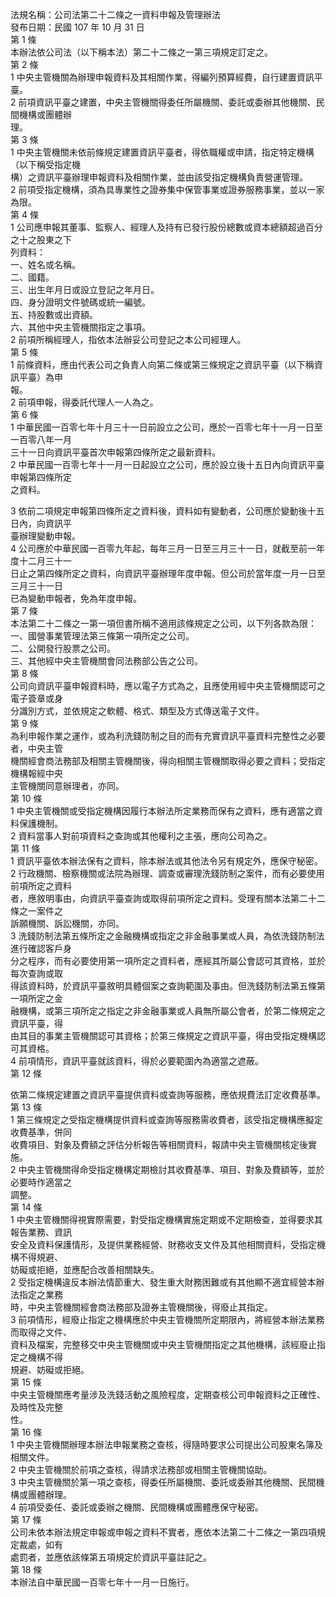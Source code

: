 法規名稱：公司法第二十二條之一資料申報及管理辦法  
發布日期：民國 107 年 10 月 31 日  
第 1 條  
本辦法依公司法（以下稱本法）第二十二條之一第三項規定訂定之。  
第 2 條  
1 中央主管機關為辦理申報資料及其相關作業，得編列預算經費，自行建置資訊平臺。  
2 前項資訊平臺之建置，中央主管機關得委任所屬機關、委託或委辦其他機關、民間機構或團體辦  
理。  
第 3 條  
1 中央主管機關未依前條規定建置資訊平臺者，得依職權或申請，指定特定機構（以下稱受指定機  
構）之資訊平臺辦理申報資料及相關作業，並由該受指定機構負責營運管理。  
2 前項受指定機構，須為具專業性之證券集中保管事業或證券服務事業，並以一家為限。  
第 4 條  
1 公司應申報其董事、監察人、經理人及持有已發行股份總數或資本總額超過百分之十之股東之下  
列資料：  
一、姓名或名稱。  
二、國籍。  
三、出生年月日或設立登記之年月日。  
四、身分證明文件號碼或統一編號。  
五、持股數或出資額。  
六、其他中央主管機關指定之事項。  
2 前項所稱經理人，指依本法辦妥公司登記之本公司經理人。  
第 5 條  
1 前條資料，應由代表公司之負責人向第二條或第三條規定之資訊平臺（以下稱資訊平臺）為申  
報。  
2 前項申報，得委託代理人一人為之。  
第 6 條  
1 中華民國一百零七年十月三十一日前設立之公司，應於一百零七年十一月一日至一百零八年一月  
三十一日向資訊平臺首次申報第四條所定之最新資料。  
2 中華民國一百零七年十一月一日起設立之公司，應於設立後十五日內向資訊平臺申報第四條所定  
之資料。  


3 依前二項規定申報第四條所定之資料後，資料如有變動者，公司應於變動後十五日內，向資訊平  
臺辦理變動申報。  
4 公司應於中華民國一百零九年起，每年三月一日至三月三十一日，就截至前一年度十二月三十一  
日止之第四條所定之資料，向資訊平臺辦理年度申報。但公司於當年度一月一日至三月三十一日  
已為變動申報者，免為年度申報。  
第 7 條  
本法第二十二條之一第一項但書所稱不適用該條規定之公司，以下列各款為限：  
一、國營事業管理法第三條第一項所定之公司。  
二、公開發行股票之公司。  
三、其他經中央主管機關會同法務部公告之公司。  
第 8 條  
公司向資訊平臺申報資料時，應以電子方式為之，且應使用經中央主管機關認可之電子簽章或身  
分識別方式，並依規定之軟體、格式、類型及方式傳送電子文件。  
第 9 條  
為利申報作業之運作，或為利洗錢防制之目的而有充實資訊平臺資料完整性之必要者，中央主管  
機關經會商法務部及相關主管機關後，得向相關主管機關取得必要之資料；受指定機構報經中央  
主管機關同意辦理者，亦同。  
第 10 條  
1 中央主管機關或受指定機構因履行本辦法所定業務而保有之資料，應有適當之資料保護機制。  
2 資料當事人對前項資料之查詢或其他權利之主張，應向公司為之。  
第 11 條  
1 資訊平臺依本辦法保有之資料，除本辦法或其他法令另有規定外，應保守秘密。  
2 行政機關、檢察機關或法院為辦理、調查或審理洗錢防制之案件，而有必要使用前項所定之資料  
者，應敘明事由，向資訊平臺查詢或取得前項所定之資料。受理有關本法第二十二條之一案件之  
訴願機關、訴訟機關，亦同。  
3 洗錢防制法第五條所定之金融機構或指定之非金融事業或人員，為依洗錢防制法進行確認客戶身  
分之程序，而有必要使用第一項所定之資料者，應經其所屬公會認可其資格，並於每次查詢或取  
得該資料時，於資訊平臺敘明具體個案之查詢範圍及事由。但洗錢防制法第五條第一項所定之金  
融機構，或第三項所定之指定之非金融事業或人員無所屬公會者，於第二條規定之資訊平臺，得  
由其目的事業主管機關認可其資格；於第三條規定之資訊平臺，得由受指定機構認可其資格。  
4 前項情形，資訊平臺就該資料，得於必要範圍內為適當之遮蔽。  
第 12 條  


依第二條規定建置之資訊平臺提供資料或查詢等服務，應依規費法訂定收費基準。  
第 13 條  
1 第三條規定之受指定機構提供資料或查詢等服務需收費者，該受指定機構應擬定收費基準，併同  
收費項目、對象及費額之評估分析報告等相關資料，報請中央主管機關核定後實施。  
2 中央主管機關得命受指定機構定期檢討其收費基準、項目、對象及費額等，並於必要時作適當之  
調整。  
第 14 條  
1 中央主管機關得視實際需要，對受指定機構實施定期或不定期檢查，並得要求其報告業務、資訊  
安全及資料保護情形，及提供業務經營、財務收支文件及其他相關資料，受指定機構不得規避、  
妨礙或拒絕，並應配合改善相關缺失。  
2 受指定機構違反本辦法情節重大、發生重大財務困難或有其他顯不適宜經營本辦法指定之業務  
時，中央主管機關經會商法務部及證券主管機關後，得廢止其指定。  
3 前項情形，經廢止指定之機構應於中央主管機關所定期限內，將經營本辦法業務而取得之文件、  
資料及檔案，完整移交中央主管機關或中央主管機關指定之其他機構，該經廢止指定之機構不得  
規避、妨礙或拒絕。  
第 15 條  
中央主管機關應考量涉及洗錢活動之風險程度，定期查核公司申報資料之正確性、及時性及完整  
性。  
第 16 條  
1 中央主管機關辦理本辦法申報業務之查核，得隨時要求公司提出公司股東名簿及相關文件。  
2 中央主管機關於前項之查核，得請求法務部或相關主管機關協助。  
3 中央主管機關於第一項之查核，得委任所屬機關、委託或委辦其他機關、民間機構或團體辦理。  
4 前項受委任、委託或委辦之機關、民間機構或團體應保守秘密。  
第 17 條  
公司未依本辦法規定申報或申報之資料不實者，應依本法第二十二條之一第四項規定裁處，如有  
處罰者，並應依該條第五項規定於資訊平臺註記之。  
第 18 條  
本辦法自中華民國一百零七年十一月一日施行。  


